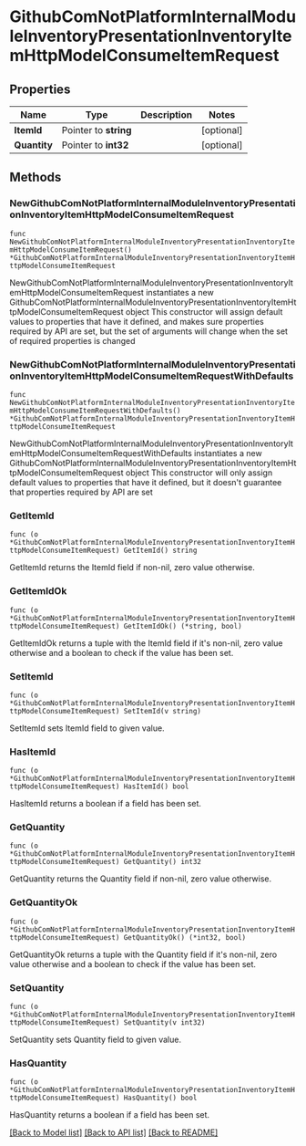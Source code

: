# GithubComNotPlatformInternalModuleInventoryPresentationInventoryItemHttpModelConsumeItemRequest

## Properties

Name | Type | Description | Notes
------------ | ------------- | ------------- | -------------
**ItemId** | Pointer to **string** |  | [optional] 
**Quantity** | Pointer to **int32** |  | [optional] 

## Methods

### NewGithubComNotPlatformInternalModuleInventoryPresentationInventoryItemHttpModelConsumeItemRequest

`func NewGithubComNotPlatformInternalModuleInventoryPresentationInventoryItemHttpModelConsumeItemRequest() *GithubComNotPlatformInternalModuleInventoryPresentationInventoryItemHttpModelConsumeItemRequest`

NewGithubComNotPlatformInternalModuleInventoryPresentationInventoryItemHttpModelConsumeItemRequest instantiates a new GithubComNotPlatformInternalModuleInventoryPresentationInventoryItemHttpModelConsumeItemRequest object
This constructor will assign default values to properties that have it defined,
and makes sure properties required by API are set, but the set of arguments
will change when the set of required properties is changed

### NewGithubComNotPlatformInternalModuleInventoryPresentationInventoryItemHttpModelConsumeItemRequestWithDefaults

`func NewGithubComNotPlatformInternalModuleInventoryPresentationInventoryItemHttpModelConsumeItemRequestWithDefaults() *GithubComNotPlatformInternalModuleInventoryPresentationInventoryItemHttpModelConsumeItemRequest`

NewGithubComNotPlatformInternalModuleInventoryPresentationInventoryItemHttpModelConsumeItemRequestWithDefaults instantiates a new GithubComNotPlatformInternalModuleInventoryPresentationInventoryItemHttpModelConsumeItemRequest object
This constructor will only assign default values to properties that have it defined,
but it doesn't guarantee that properties required by API are set

### GetItemId

`func (o *GithubComNotPlatformInternalModuleInventoryPresentationInventoryItemHttpModelConsumeItemRequest) GetItemId() string`

GetItemId returns the ItemId field if non-nil, zero value otherwise.

### GetItemIdOk

`func (o *GithubComNotPlatformInternalModuleInventoryPresentationInventoryItemHttpModelConsumeItemRequest) GetItemIdOk() (*string, bool)`

GetItemIdOk returns a tuple with the ItemId field if it's non-nil, zero value otherwise
and a boolean to check if the value has been set.

### SetItemId

`func (o *GithubComNotPlatformInternalModuleInventoryPresentationInventoryItemHttpModelConsumeItemRequest) SetItemId(v string)`

SetItemId sets ItemId field to given value.

### HasItemId

`func (o *GithubComNotPlatformInternalModuleInventoryPresentationInventoryItemHttpModelConsumeItemRequest) HasItemId() bool`

HasItemId returns a boolean if a field has been set.

### GetQuantity

`func (o *GithubComNotPlatformInternalModuleInventoryPresentationInventoryItemHttpModelConsumeItemRequest) GetQuantity() int32`

GetQuantity returns the Quantity field if non-nil, zero value otherwise.

### GetQuantityOk

`func (o *GithubComNotPlatformInternalModuleInventoryPresentationInventoryItemHttpModelConsumeItemRequest) GetQuantityOk() (*int32, bool)`

GetQuantityOk returns a tuple with the Quantity field if it's non-nil, zero value otherwise
and a boolean to check if the value has been set.

### SetQuantity

`func (o *GithubComNotPlatformInternalModuleInventoryPresentationInventoryItemHttpModelConsumeItemRequest) SetQuantity(v int32)`

SetQuantity sets Quantity field to given value.

### HasQuantity

`func (o *GithubComNotPlatformInternalModuleInventoryPresentationInventoryItemHttpModelConsumeItemRequest) HasQuantity() bool`

HasQuantity returns a boolean if a field has been set.


[[Back to Model list]](../README.md#documentation-for-models) [[Back to API list]](../README.md#documentation-for-api-endpoints) [[Back to README]](../README.md)


